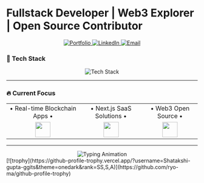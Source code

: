 # Fullstack Developer | Web3 Explorer | Open Source Contributor 

<div align="center">
  <!-- Portfolio Button -->
  <a href="https://shatakshi.vercel.app/">
    <img src="https://img.shields.io/badge/Portfolio-%23000000.svg?style=for-the-badge&logo=vercel&logoColor=white" alt="Portfolio"/>
  </a>
  <!-- LinkedIn Button -->
  <a href="https://linkedin.com/in/shatakshil">
    <img src="https://img.shields.io/badge/LinkedIn-%230077B5.svg?style=for-the-badge&logo=linkedin&logoColor=white" alt="LinkedIn"/>
  </a>
  <!-- Email Button -->
  <a href="mailto:shatakshig2005@gmail.com">
    <img src="https://img.shields.io/badge/Email-%23D14836.svg?style=for-the-badge&logo=gmail&logoColor=white" alt="Email"/>
  </a>
</div>

### 🚀 Tech Stack  
<div align="center">
  <img src="https://skillicons.dev/icons?i=js,ts,java,react,nextjs,tailwind,nodejs,express,mongodb,postgres,aws,linux,git,figma,docker,spring,threejs,solidity,web3,perline=6" alt="Tech Stack"/>
</div>

---

### 🔥 Current Focus  
<div align="center">
  <table>
    <tr>
      <td align="center">• Real-time Blockchain Apps •</td>
      <td align="center">• Next.js SaaS Solutions •</td>
      <td align="center">• Web3 Open Source •</td>
    </tr>
    <tr>
      <td align="center"><img src="https://img.icons8.com/nolan/64/ethereum.png" width="40"/></td>
      <td align="center"><img src="https://img.icons8.com/color/48/000000/nextjs.png" width="40"/></td>
      <td align="center"><img src="https://img.icons8.com/color/48/000000/open-source.png" width="40"/></td>
    </tr>
  </table>
</div>

---

<div align="center">
  <img src="https://readme-typing-svg.demolab.com?font=Fira+Code&size=22&duration=3000&pause=1000&color=7A3EFF&center=true&vCenter=true&width=500&lines=Building+scalable+web+solutions;Exploring+blockchain+possibilities;Open+to+collaborations!" alt="Typing Animation"/>
</div>
[![trophy](https://github-profile-trophy.vercel.app/?username=Shatakshi-gupta-ggits&theme=onedark&rank=SS,S,A)](https://github.com/ryo-ma/github-profile-trophy)
